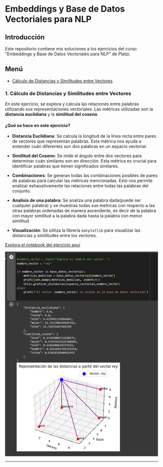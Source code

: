 # Embeddings y Base de Datos Vectoriales para NLP

## Introducción

Este repositorio contiene mis soluciones a los ejercicios del curso "Embeddings y Base de Datos Vectoriales para NLP" de Platzi.

## Menú
* [Cálculo de Distancias y Similitudes entre Vectores](#1-cálculo-de-distancias-y-similitudes-entre-vectores)

### 1. Cálculo de Distancias y Similitudes entre Vectores

En este ejercicio, se explora y calcula las relaciones entre palabras utilizando sus representaciones vectoriales. Las métricas utilizadas son la **distancia euclidiana** y la **similitud del coseno**.

#### ¿Qué se hace en este ejercicio?

- **Distancia Euclidiana**: Se calcula la longitud de la línea recta entre pares de vectores que representan palabras. Esta métrica nos ayuda a entender cuán diferentes son dos palabras en un espacio vectorial.

- **Similitud del Coseno**: Se mide el ángulo entre dos vectores para determinar cuán similares son en dirección. Esta métrica es crucial para identificar palabras que tienen significados similares.

- **Combinaciones**: Se generan todas las combinaciones posibles de pares de palabras para calcular las métricas mencionadas. Esto nos permite analizar exhaustivamente las relaciones entre todas las palabras del conjunto.

- **Analisis de una palabra**: Se analiza una palabra dada(puede ser cualquier palabra) y se muestras todas sus metricas con respecto a las otras palabras ordenadas de manera ascendente, es decir de la palabra con mayor similitud a la palabra dada hasta la palabra con menor similitud.

- **Visualización**: Se utiliza la librería `matplotlib` para visualizar las distancias y similitudes entre los vectores.


[Explora el notebook del ejercicio aquí](calculo_distancias_similitudes_vectores.ipynb)

![Visualización de Distancias](media/calculo_distancias.png)

---
